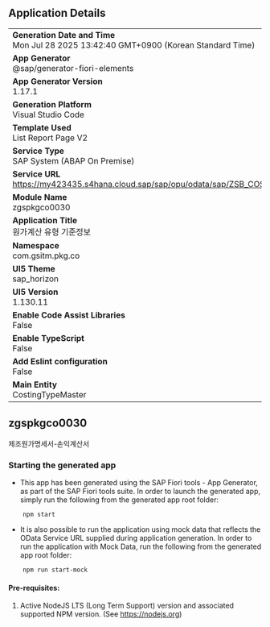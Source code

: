 ## Application Details
|               |
| ------------- |
|**Generation Date and Time**<br>Mon Jul 28 2025 13:42:40 GMT+0900 (Korean Standard Time)|
|**App Generator**<br>@sap/generator-fiori-elements|
|**App Generator Version**<br>1.17.1|
|**Generation Platform**<br>Visual Studio Code|
|**Template Used**<br>List Report Page V2|
|**Service Type**<br>SAP System (ABAP On Premise)|
|**Service URL**<br>https://my423435.s4hana.cloud.sap/sap/opu/odata/sap/ZSB_COSTINGTYPEMT_UI_O2|
|**Module Name**<br>zgspkgco0030|
|**Application Title**<br>원가계산 유형 기준정보|
|**Namespace**<br>com.gsitm.pkg.co|
|**UI5 Theme**<br>sap_horizon|
|**UI5 Version**<br>1.130.11|
|**Enable Code Assist Libraries**<br>False|
|**Enable TypeScript**<br>False|
|**Add Eslint configuration**<br>False|
|**Main Entity**<br>CostingTypeMaster|

## zgspkgco0030

제조원가명세서-손익계산서

### Starting the generated app

-   This app has been generated using the SAP Fiori tools - App Generator, as part of the SAP Fiori tools suite.  In order to launch the generated app, simply run the following from the generated app root folder:

```
    npm start
```

- It is also possible to run the application using mock data that reflects the OData Service URL supplied during application generation.  In order to run the application with Mock Data, run the following from the generated app root folder:

```
    npm run start-mock
```

#### Pre-requisites:

1. Active NodeJS LTS (Long Term Support) version and associated supported NPM version.  (See https://nodejs.org)


